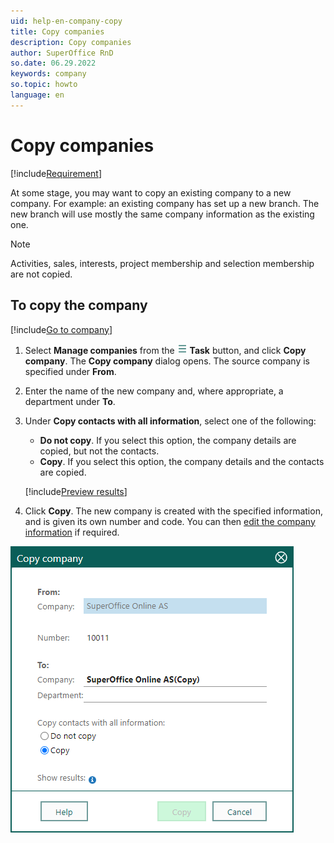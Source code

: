 ```yaml
---
uid: help-en-company-copy
title: Copy companies
description: Copy companies
author: SuperOffice RnD
so.date: 06.29.2022
keywords: company
so.topic: howto
language: en
---
```


# Copy companies

[!include[Requirement](../../learn/includes/note-req-manage-entities.md)]

At some stage, you may want to copy an existing company to a new company. For example: an existing company has set up a new branch. The new branch will use mostly the same company information as the existing one.

> [!NOTE]
> Activities, sales, interests, project membership and selection membership are not copied.

## To copy the company

[!include[Go to company](../../learn/includes/goto-company.md)]

1. Select **Manage companies** from the ![icon][img1] **Task** button, and click **Copy company**.
    The **Copy company** dialog opens. The source company is specified under **From**.

1. Enter the name of the new company and, where appropriate, a department under **To**.

1. Under **Copy contacts with all information**, select one of the following:

    * **Do not copy**. If you select this option, the company details are copied, but not the contacts.
    * **Copy**. If you select this option, the company details and the contacts are copied.

    [!include[Preview results](../../learn/includes/note-preview-results.md)]

1. Click **Copy**. The new company is created with the specified information, and is given its own number and code. You can then [edit the company information][2] if required.

![Copy company dialog -screenshot][img3]

<!-- Referenced links -->
[2]: edit.md

<!-- Referenced images -->
[img1]: ../../../media/icons/btn-menu.png
[img3]: ../../../media/loc/en/company/copy-company.bmp
